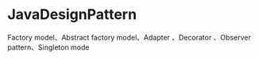 # JavaDesignPattern
Factory model、Abstract factory model、Adapter 、Decorator 、Observer pattern、Singleton mode

